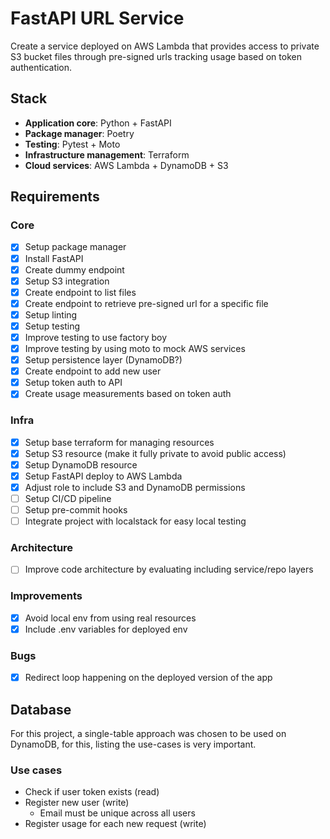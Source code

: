 # FastAPI URL Service

Create a service deployed on AWS Lambda that provides access to private S3 bucket files through pre-signed urls tracking usage based on token authentication.

## Stack

- **Application core**: Python + FastAPI
- **Package manager**: Poetry
- **Testing**: Pytest + Moto
- **Infrastructure management**: Terraform
- **Cloud services**: AWS Lambda + DynamoDB + S3

## Requirements

### Core

- [x] Setup package manager
- [x] Install FastAPI
- [x] Create dummy endpoint
- [x] Setup S3 integration
- [x] Create endpoint to list files
- [x] Create endpoint to retrieve pre-signed url for a specific file
- [x] Setup linting
- [x] Setup testing
- [x] Improve testing to use factory boy
- [x] Improve testing by using moto to mock AWS services
- [x] Setup persistence layer (DynamoDB?)
- [x] Create endpoint to add new user
- [x] Setup token auth to API
- [x] Create usage measurements based on token auth

### Infra

- [x] Setup base terraform for managing resources
- [x] Setup S3 resource (make it fully private to avoid public access)
- [x] Setup DynamoDB resource
- [x] Setup FastAPI deploy to AWS Lambda
- [x] Adjust role to include S3 and DynamoDB permissions
- [ ] Setup CI/CD pipeline
- [ ] Setup pre-commit hooks
- [ ] Integrate project with localstack for easy local testing

### Architecture

- [ ] Improve code architecture by evaluating including service/repo layers

### Improvements

- [x] Avoid local env from using real resources
- [x] Include .env variables for deployed env

### Bugs

- [x] Redirect loop happening on the deployed version of the app

## Database

For this project, a single-table approach was chosen to be used on DynamoDB, for this, listing the use-cases is very important.

### Use cases

- Check if user token exists (read)
- Register new user (write)
  - Email must be unique across all users
- Register usage for each new request (write)
